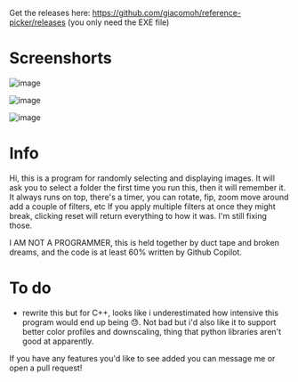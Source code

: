 Get the releases here: https://github.com/giacomoh/reference-picker/releases (you only need the EXE file)

# Screenshorts
![image](https://github.com/giacomoh/reference-picker/assets/53836108/91817358-6d2c-4364-a501-65d50a812e16)

![image](https://github.com/giacomoh/reference-picker/assets/53836108/12121c02-9927-4109-9561-25b99cf1eae0)

![image](https://github.com/giacomoh/reference-picker/assets/53836108/2e2a74b5-a87b-43d0-9dd7-30e5c0917da1)

# Info

Hi, this is a program for randomly selecting and displaying images.
It will ask you to select a folder the first time you run this, then it will remember it.
It always runs on top, there's a timer, you can rotate, fip, zoom move around add a couple of filters, etc
If you apply multiple filters at once they might break, clicking reset will return everything to how it was. I'm still fixing those.

I AM NOT A PROGRAMMER, this is held together by duct tape and broken dreams, and the code is at least 60% written by Github Copilot.

# To do

- rewrite this but for C++, looks like i underestimated how intensive this program would end up being 😓. Not bad but i'd also like it to support better color profiles and downscaling, thing that python libraries aren't good at apparently.

If you have any features you'd like to see added you can message me or open a pull request!
